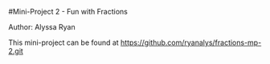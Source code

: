 #Mini-Project 2 - Fun with Fractions

Author: Alyssa Ryan

This mini-project can be found at https://github.com/ryanalys/fractions-mp-2.git

